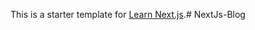 This is a starter template for [Learn Next.js](https://nextjs.org/learn).#   N e x t J s - B l o g  
 